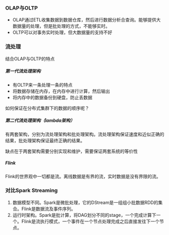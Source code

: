 ### OLAP与OLTP

* OLAP通过ETL收集数据到数据仓库，然后进行数据分析合查询。能够提供大数据量的处理，但是批处理的方式，不能够实时。
* OLTP可以对事务实时处理，但大数据量的支持不好

### 流处理
结合OLAP与OLTP的特点
##### 第一代流处理架构
* 有OLTP来一条处理一条的特点
* 将数据存储在内存，在内存中进行计算，然后输出
* 将内存中的数据备份到硬盘，防止丢数据

如何保证在分布式集群下的数据的顺序呢？

##### 第二代流处理架构（lambda架构）
有两套架构，分别为流处理架构和批处理架构。流处理架构保证速度和近似正确的结果，批处理架构保证最终正确的结果。

缺点在于两套架构需要分别实现和维护，需要保证两套系统的等价性

##### Flink
Flink的世界观中一切都是流。离线数据是有界的流，实时数据是没有界限的流。

### 对比Spark Streaming
1. 数据模型不同。Spark是微批处理，它的DStream是一组组小批数据RDD的集合。Flink是数据流及事件序列。
2. 运行时架构。Spark是批计算，将DAG划分不同的stage，一个完成计算下一个。Flink是流执行模式，一个事件在一个节点处理完成之后直接发往下一个节点。
